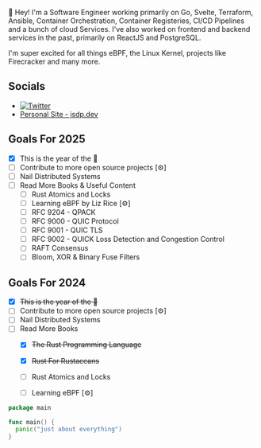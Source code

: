 :wave: Hey! I'm a Software Engineer working primarily on Go, Svelte, Terraform, Ansible, Container Orchestration, Container Registeries, CI/CD Pipelines and a bunch of cloud Services. I've also worked on frontend and backend services in the past, primarily on ReactJS and PostgreSQL.

I'm super excited for all things eBPF, the Linux Kernel, projects like Firecracker and many more.

## Socials

- [![Twitter](https://img.shields.io/twitter/follow/_jsdp?style=social)](https://twitter.com/_jsdp)
- [Personal Site - jsdp.dev](https://jsdp.dev)


## Goals For 2025

- [x] This is the year of the 🦎
- [ ] Contribute to more open source projects [⚙️]
- [ ] Nail Distributed Systems
- [ ] Read More Books & Useful Content
  - [ ] Rust Atomics and Locks
  - [ ] Learning eBPF by Liz Rice [⚙️]
  - [ ] RFC 9204 - QPACK
  - [ ] RFC 9000 - QUIC Protocol
  - [ ] RFC 9001 - QUIC TLS
  - [ ] RFC 9002 - QUICK Loss Detection and Congestion Control
  - [ ] RAFT Consensus
  - [ ] Bloom, XOR & Binary Fuse Filters

## Goals For 2024

- [x] ~~This is the year of the 🦀~~
- [ ] Contribute to more open source projects [⚙️]
- [ ] Nail Distributed Systems
- [ ] Read More Books
  - [x] ~~The Rust Programming Language~~
  - [x] ~~Rust For Rustaceans~~
  - [ ] Rust Atomics and Locks
  - [ ] Learning eBPF [⚙️]


```go
package main

func main() {
  panic("just about everything")
}
```

